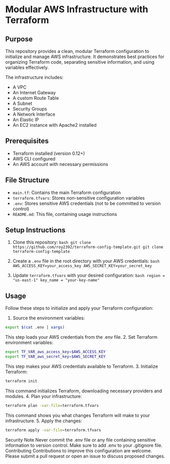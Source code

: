 # Modular AWS Infrastructure with Terraform

## Purpose

This repository provides a clean, modular Terraform configuration to initialize and manage AWS infrastructure. It demonstrates best practices for organizing Terraform code, separating sensitive information, and using variables effectively.

The infrastructure includes:
- A VPC
- An Internet Gateway
- A custom Route Table
- A Subnet
- Security Groups
- A Network Interface
- An Elastic IP
- An EC2 instance with Apache2 installed

## Prerequisites

- Terraform installed (version 0.12+)
- AWS CLI configured
- An AWS account with necessary permissions

## File Structure

- `main.tf`: Contains the main Terraform configuration
- `terraform.tfvars`: Stores non-sensitive configuration variables
- `.env`: Stores sensitive AWS credentials (not to be committed to version control)
- `README.md`: This file, containing usage instructions

## Setup Instructions

1. Clone this repository:
        ```bash
        git clone https://github.com/roy2392/terraform-config-template.git
        git clone terraform-config-template
        ```


2. Create a `.env` file in the root directory with your AWS credentials:
        ```bash
        AWS_ACCESS_KEY=your_access_key
        AWS_SECRET_KEY=your_secret_key
        ```

3. Update `terraform.tfvars` with your desired configuration:
        ```bash
        region = "us-east-1"
        key_name = "your-key-name"
        ```

## Usage

Follow these steps to initialize and apply your Terraform configuration:

1. Source the environment variables:
```bash
export $(cat .env | xargs)
```
This step loads your AWS credentials from the .env file.
2. Set Terraform environment variables:
```bash
export TF_VAR_aws_access_key=$AWS_ACCESS_KEY
export TF_VAR_aws_secret_key=$AWS_SECRET_KEY
```
This step makes your AWS credentials available to Terraform.
3. Initialize Terraform:
```bash
terraform init
```
This command initializes Terraform, downloading necessary providers and modules.
4. Plan your infrastructure:
```bash
terraform plan -var-file=terraform.tfvars
```
This command shows you what changes Terraform will make to your infrastructure.
5. Apply the changes:
```bash
terraform apply -var-file=terraform.tfvars
```
Security Note
Never commit the .env file or any file containing sensitive information to version control. Make sure to add .env to your .gitignore file.
Contributing
Contributions to improve this configuration are welcome. Please submit a pull request or open an issue to discuss proposed changes.








        



